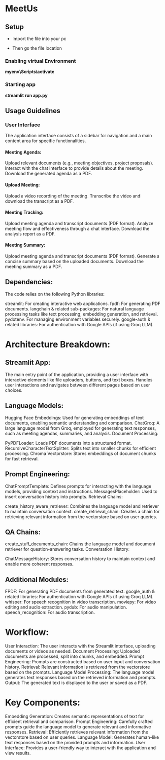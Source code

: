 # MeetUs

## Setup

* Import the file into your pc

* Then go the file location

### Enabling virtual Environment

**myenv\Scripts\activate**

### Starting app

**streamlit run app.py**

## Usage Guidelines

### User Interface

The application interface consists of a sidebar for navigation and a main content area for specific functionalities.

#### Meeting Agenda:

Upload relevant documents (e.g., meeting objectives, project proposals).
Interact with the chat interface to provide details about the meeting.
Download the generated agenda as a PDF.

#### Upload Meeting:

Upload a video recording of the meeting.
Transcribe the video and download the transcript as a PDF.

#### Meeting Tracking:

Upload meeting agenda and transcript documents (PDF format).
Analyze meeting flow and effectiveness through a chat interface.
Download the analysis report as a PDF.

#### Meeting Summary:

Upload meeting agenda and transcript documents (PDF format).
Generate a concise summary based on the uploaded documents.
Download the meeting summary as a PDF.

## Dependencies:

The code relies on the following Python libraries:

streamlit: For creating interactive web applications.
fpdf: For generating PDF documents.
langchain & related sub-packages: For natural language processing tasks like text processing, embedding generation, and retrieval.
pydotenv: For managing environment variables securely.
google-auth & related libraries: For authentication with Google APIs (if using Groq LLM).

# Architecture Breakdown:

## Streamlit App:

The main entry point of the application, providing a user interface with interactive elements like file uploaders, buttons, and text boxes.
Handles user interactions and navigates between different pages based on user choices.

## Language Models:

Hugging Face Embeddings: Used for generating embeddings of text documents, enabling semantic understanding and comparison.
ChatGroq: A large language model from Groq, employed for generating text responses, such as meeting agendas, summaries, and analysis.
Document Processing:

PyPDFLoader: Loads PDF documents into a structured format.
RecursiveCharacterTextSplitter: Splits text into smaller chunks for efficient processing.
Chroma Vectorstore: Stores embeddings of document chunks for fast retrieval.

## Prompt Engineering:

ChatPromptTemplate: Defines prompts for interacting with the language models, providing context and instructions.
MessagesPlaceholder: Used to insert conversation history into prompts.
Retrieval Chains:

create_history_aware_retriever: Combines the language model and retriever to maintain conversation context.
create_retrieval_chain: Creates a chain for retrieving relevant information from the vectorstore based on user queries.

## QA Chains:

create_stuff_documents_chain: Chains the language model and document retriever for question-answering tasks.
Conversation History:

ChatMessageHistory: Stores conversation history to maintain context and enable more coherent responses.

## Additional Modules:

FPDF: For generating PDF documents from generated text.
google_auth & related libraries: For authentication with Google APIs (if using Groq LLM).
whisper: For speech recognition in video transcription.
moviepy: For video editing and audio extraction.
pydub: For audio manipulation.
speech_recognition: For audio transcription.

# Workflow:

User Interaction: The user interacts with the Streamlit interface, uploading documents or videos as needed.
Document Processing: Uploaded documents are processed, split into chunks, and embedded.
Prompt Engineering: Prompts are constructed based on user input and conversation history.
Retrieval: Relevant information is retrieved from the vectorstore based on the prompts.
Language Model Processing: The language model generates text responses based on the retrieved information and prompts.
Output: The generated text is displayed to the user or saved as a PDF.

# Key Components:

Embedding Generation: Creates semantic representations of text for efficient retrieval and comparison.
Prompt Engineering: Carefully crafted prompts guide the language model to generate relevant and informative responses.
Retrieval: Efficiently retrieves relevant information from the vectorstore based on user queries.
Language Model: Generates human-like text responses based on the provided prompts and information.
User Interface: Provides a user-friendly way to interact with the application and view results.